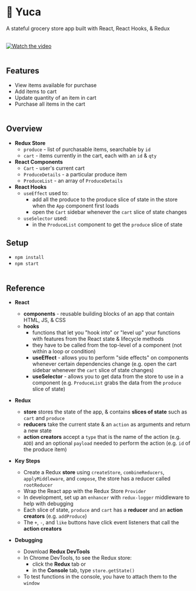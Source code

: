# 🥬 Yuca
A stateful grocery store app built with React, React Hooks, & Redux
<br></br>

[![Watch the video](https://storage.googleapis.com/frankie-esparza-portfolio/thumbnails/yuca.png)](https://storage.googleapis.com/frankie-esparza-portfolio/videos/yuca.mp4)
<br></br>

## Features 
- View items available for purchase 
- Add items to cart 
- Update quantity of an item in cart
- Purchase all items in the cart 
<br></br>

## Overview
- **Redux Store** 
    - `produce` - list of purchasable items, searchable by `id`
    - `cart` - items currently in the cart, each with an `id` & `qty`
- **React Components** 
    - `Cart` - user's current cart
    - `ProduceDetails` - a particular produce item 
    - `ProduceList` - an array of `ProduceDetails`
- **React Hooks**
    - `useEffect` used to:
        - add all the produce to the produce slice of state in the store when the `App` component first loads
        - open the `Cart` sidebar whenever the `cart` slice of state changes   
    - `useSelector` used:
        - in the `ProduceList` component to get the `produce` slice of state 

## Setup 
- `npm install`
 - `npm start`
<br></br>

## Reference
- **React**
    - **components** - reusable building blocks of an app that contain HTML, JS, & CSS
    - **hooks**  
        - functions that let you "hook into" or "level up" your functions with features from the React state & lifecycle methods
        - they have to be called from the top-level of a component (not within a loop or condition)
        - **useEffect** - allows you to perform "side effects" on components whenever certain dependencies change (e.g. open the cart sidebar whenever the `cart` slice of state changes)
        - **useSelector** - allows you to get data from the store to use in a component (e.g. `ProduceList` grabs the data from the `produce` slice of state)

- **Redux**
    - **store** stores the state of the app, & contains **slices of state** such as `cart` and `produce`
    - **reducers** take the current state & an `action` as arguments and return a new state
    - **action creators** accept a `type` that is the name of the action (e.g. `ADD`) and an optional `payload` 
    needed to perform the action (e.g. `id` of the produce item)

- **Key Steps**
    - Create a Redux **store** using `createStore`, `combineReducers`, `applyMiddleware`, and `compose`, the store has a reducer called `rootReducer`
    - Wrap the React app with the Redux Store `Provider`
    - In development, set up an `enhancer` with `redux-logger` middleware to help with debugging
    - Each slice of state, `produce` and `cart` has a **reducer** and an **action creators** (e.g. `addProduce`)
    - The `+`, `-`, and `like` buttons have click event listeners that call the **action creators** 

- **Debugging** 
    - Download **Redux DevTools**
    - In Chrome DevTools, to see the Redux store:
        - click the **Redux** tab or
        - in the **Console** tab, type `store.getState()`
    - To test functions in the console, you have to attach them to the `window`
